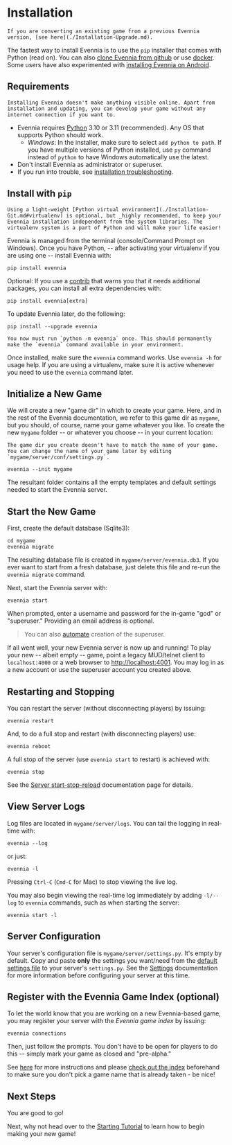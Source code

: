 # Installation

```{important}
If you are converting an existing game from a previous Evennia version, [see here](./Installation-Upgrade.md).
```

The fastest way to install Evennia is to use the `pip` installer that comes with Python (read on).
You can also  [clone Evennia from github](./Installation-Git.md)  or use [docker](./Installation-Docker.md).  Some users have also experimented with [installing Evennia on Android](./Installation-Android.md).

## Requirements

```{sidebar} Develop in isolation
Installing Evennia doesn't make anything visible online. Apart from installation and updating, you can develop your game without any internet connection if you want to.
```
- Evennia requires [Python](https://www.python.org/downloads/) 3.10 or 3.11 (recommended). Any OS that supports Python should work.
	- _Windows_: In the installer, make sure to select `add python to path`. If you have multiple versions of Python installed, use `py` command instead of `python` to have Windows automatically use the latest.
- Don't install Evennia as administrator or superuser. 
- If you run into trouble, see [installation troubleshooting](./Installation-Troubleshooting.md).

## Install with `pip`

```{important}
Using a light-weight [Python virtual environment](./Installation-Git.md#virtualenv) is optional, but _highly recommended, to keep your Evennia installation independent from the system libraries. The virtualenv system is a part of Python and will make your life easier!
```

Evennia is managed from the terminal (console/Command Prompt on Windows). Once you have Python, -- after activating your virtualenv if you are using one -- install Evennia with:

	pip install evennia

Optional: If you use a [contrib](../Contribs/Contribs-Overview.md) that warns you that it needs additional packages, you can  install all extra dependencies with:

	pip install evennia[extra]

To update Evennia later, do the following: 

	pip install --upgrade evennia

```{note} **Windows users only -** 
You now must run `python -m evennia` once. This should permanently make the `evennia` command available in your environment.
```

Once installed, make sure the `evennia` command works. Use `evennia -h` for usage help. If you are using a virtualenv, make sure it is active whenever you need to use the `evennia` command later.

## Initialize a New Game

We will create a new "game dir" in which to create your game. Here, and in the rest of the Evennia documentation, we refer to this game dir as  `mygame`, but you should, of course, name your game whatever you like. To create the new `mygame` folder -- or whatever you choose -- in your current location: 

```{sidebar} Game Dir vs Game Dame
The game dir you create doesn't have to match the name of your game. You can change the name of your game later by editing `mygame/server/conf/settings.py`.
```

	evennia --init mygame

The resultant folder contains all the empty templates and default settings needed to start the Evennia server.

## Start the New Game

First, create the default database (Sqlite3):

	cd mygame
	evennia migrate

The resulting database file is created in `mygame/server/evennia.db3`. If you ever want to start from a fresh database, just delete this file and re-run the `evennia migrate` command.

Next, start the Evennia server with:

	evennia start

When prompted, enter a username and password for the in-game "god" or "superuser." Providing an email address is optional.

> You can also [automate](./Installation-Non-Interactive.md) creation of the superuser.

If all went well, your new Evennia server is now up and running! To play your new -- albeit empty -- game, point a legacy MUD/telnet client to `localhost:4000` or a web browser to [http://localhost:4001](http://localhost:4001). You may log in as a new account or use the superuser account you created above.

## Restarting and Stopping


You can restart the server (without disconnecting players) by issuing:

	evennia restart

And, to do a full stop and restart (with disconnecting players) use:

	evennia reboot

A full stop of the server (use `evennia start` to restart) is achieved with:

	evennia stop

See the [Server start-stop-reload](./Running-Evennia.md) documentation page for details.

## View Server Logs

Log files are located in `mygame/server/logs`. You can tail the logging in real-time with:

	evennia --log

or just:

	evennia -l

Pressing `Ctrl-C` (`Cmd-C` for Mac) to stop viewing the live log. 

You may also begin viewing the real-time log immediately by adding `-l/--log` to `evennia` commands, such as when starting the server:

    evennia start -l

## Server Configuration 

Your server's configuration file is `mygame/server/settings.py`. It's empty by default. Copy and paste **only** the settings you want/need from the [default settings file](./Settings-Default.md) to your server's `settings.py`. See the [Settings](./Settings.md) documentation for more information before configuring your server at this time.
 
## Register with the Evennia Game Index (optional)

To let the world know that you are working on a new Evennia-based game, you may register your server with the _Evennia game index_ by issuing: 

    evennia connections 

Then, just follow the prompts. You don't have to be open for players to do this -- simply mark your game as closed and "pre-alpha."

See [here](./Evennia-Game-Index.md) for more instructions and please [check out the index](http:games.evennia.com)  beforehand to make sure you don't pick a game name that is already taken - be nice!

## Next Steps

You are good to go! 

Next, why not head over to the [Starting Tutorial](../Howtos/Beginner-Tutorial/Beginner-Tutorial-Overview.md) to learn how to begin making your new game!
